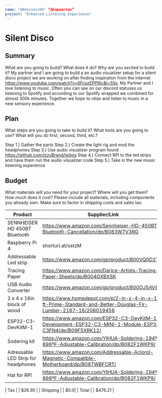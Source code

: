 ```yaml
---
name: "@AHussein04" “@kapaarnav”
project: "Enhanced Listening Experience"
---
```


# Silent Disco

## Summary

What are you going to build? What does it do? Why are you excited to build it?
My partner and I are going to build a an audio visualizer setup for a silent disco project we are working on after finding inspiration from the internet https://www.youtube.com/watch?v=6FcszEPPI6c&t=55s. My Partner and I love listening to music. Often you can see on our discord statuses us listening to Spotify and according to our Spotify wrapped we combined for almost 300k minutes. Together we hope to relax and listen to music in a new sensory experience.

## Plan 

What steps are you going to take to build it? What tools are you going to use? What will you do first, second, third, etc.?

Step 1.) Gather the parts
Step 2.) Create the light rig and mod the headphones
Step 3.) Use audio visualizer program found https://github.com/IzzyBrand/ledvis
Step 4.) Connect RPI to the led strips and have them run the audio visualizer code
Step 5.) Take in the new music listening experience

## Budget

What materials will you need for your project? Where will you get them? How much does it cost? Please include all materials, including components you already own. Make sure to factor in shipping costs and sales tax.

| Product         | Supplier/Link                         | Cost   |
| --------------- | ------------------------------------- | ------ |
| SENNHEISER HD 450BT Bluetooth  | https://www.amazon.com/Sennheiser-HD-450BT-Bluetooth-Cancellation/dp/B083W7V3RG| $99 x 2 |
| Raspberry Pi 4| shorturl.at/ostzM | $100 |
| Addressable Led strip | https://www.amazon.com/gp/product/B00VQ0D2TY/ | $26 |
| Tracing Paper | https://www.amazon.com/Darice-Artists-Tracing-Paper-Sheets/dp/B004GXBXSK | $17 |
| USB Audio Converter| https://www.amazon.com/gp/product/B00OJ5AV8I/ | $8 |
| 2 x 4 x 16in block of wood |https://www.homedepot.com/p/2-in-x-4-in-x-16-ft-Prime-Standard-and-Better-Douglas-Fir-Lumber-2167-16/206019456 | $9.67 x 2 |
| ESP32-C3-DevKitM-1 |https://www.amazon.com/ESP32-C3-DevKitM-1-Development-ESP32-C3-MINI-1-Module-ESP32-C3FN4/dp/B09F5XRK12/ | $21.98 |
| Sodering kit |https://www.amazon.com/YIHUA-Soldering-194ºF-896ºF-Adjustable-Calibration/dp/B082F1WKP9/ | $40 |
| Adressable LED Strip for headphones |https://www.amazon.com/Addressable-Aclorol-Magnetic-Compatible-Motherboard/dp/B08TWBFCRT/ | $13.99 |
| Hat for RPI |https://www.amazon.com/YIHUA-Soldering-194ºF-896ºF-Adjustable-Calibration/dp/B082F1WKP9/ | $5 |



| Tax  | | $26.95 |
| Shipping | | $0.0|
| Total | | $476.21 |
